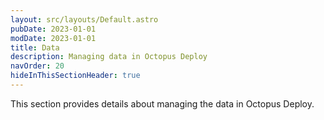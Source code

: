 ```yaml
---
layout: src/layouts/Default.astro
pubDate: 2023-01-01
modDate: 2023-01-01
title: Data
description: Managing data in Octopus Deploy
navOrder: 20
hideInThisSectionHeader: true
---
```

This section provides details about managing the data in Octopus Deploy.

